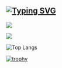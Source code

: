 ## [![Typing SVG](https://readme-typing-svg.demolab.com?font=Fira+Code&pause=1000&color=A277FF&width=435&lines=Welcome+to+my+profile)](https://git.io/typing-svg)

<!--
**Smipos/Smipos** is a ✨ _special_ ✨ repository because its `README.md` (this file) appears on your GitHub profile.

Here are some ideas to get you started:

- 🔭 I’m currently working on ...
- 🌱 I’m currently learning ...
- 👯 I’m looking to collaborate on ...
- 🤔 I’m looking for help with ...
- 💬 Ask me about ...
- 📫 How to reach me: ...
- 😄 Pronouns: ...
- ⚡ Fun fact: ...
-->

![](https://github-profile-summary-cards.vercel.app/api/cards/profile-details?username=smipos&theme=radical)

![](https://github-profile-summary-cards.vercel.app/api/cards/most-commit-language?username=smipos&theme=radical)

![Top Langs](https://github-readme-stats.vercel.app/api/top-langs/?username=Smipos&layout=compact&theme=aura)


[![trophy](https://github-profile-trophy.vercel.app/?username=Smipos&theme=tokyonight)](https://github.com/ryo-ma/github-profile-trophy)
